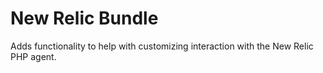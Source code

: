 New Relic Bundle
================

Adds functionality to help with customizing interaction with the New Relic PHP agent.
